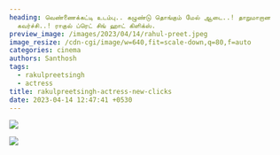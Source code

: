 ```yaml
---
heading: வெண்ணைக்கட்டி உடம்பு.. கழுண்டு தொங்கும் மேல் ஆடை..! தாறுமாறான
  கவர்ச்சி..! ராகுல் ப்ரெட் சிங் ஹாட் கிளிக்ஸ்.
preview_image: /images/2023/04/14/rahul-preet.jpeg
image_resize: /cdn-cgi/image/w=640,fit=scale-down,q=80,f=auto
categories: cinema
authors: Santhosh
tags:
  - rakulpreetsingh
  - actress
title: rakulpreetsingh-actress-new-clicks
date: 2023-04-14 12:47:41 +0530
---
```

![](/images/2023/04/14/rakulpreetsingh-actress-new-clicks.jpeg)

![](/images/2023/04/14/rakulpreetsingh-actress-new-clicks2.jpeg)